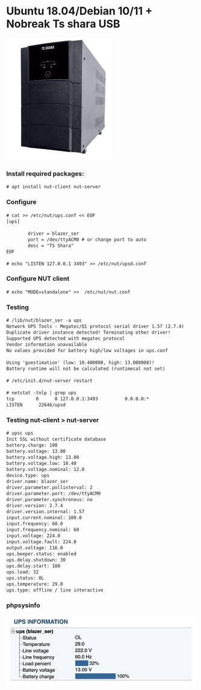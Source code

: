 # Ubuntu 18.04/Debian 10/11 + Nobreak Ts shara USB
![tsshara](https://github.com/joandson19/Monitorar-Nobreak-TSSHARA/blob/master/ts-shara-ups-2200.jpg?raw=true)


### Install required packages:
```
# apt install nut-client nut-server
```

### Configure
```
# cat >> /etc/nut/ups.conf << EOF
[ups]

        driver = blazer_ser
        port = /dev/ttyACM0 # or change port to auto
        desc = "TS Shara"
EOF

# echo "LISTEN 127.0.0.1 3493" >> /etc/nut/upsd.conf
```

### Configure NUT client
```
# echo "MODE=standalone" >>  /etc/nut/nut.conf
```

### Testing
```
# /lib/nut/blazer_ser -a ups
Network UPS Tools - Megatec/Q1 protocol serial driver 1.57 (2.7.4)
Duplicate driver instance detected! Terminating other driver!
Supported UPS detected with megatec protocol
Vendor information unavailable
No values provided for battery high/low voltages in ups.conf

Using 'guestimation' (low: 10.400000, high: 13.000000)!
Battery runtime will not be calculated (runtimecal not set)

# /etc/init.d/nut-server restart

# netstat -tnlp | grep ups
tcp        0      0 127.0.0.1:3493          0.0.0.0:*               LISTEN      22646/upsd
```

### Testing nut-client > nut-server
```
# upsc ups
Init SSL without certificate database
battery.charge: 100
battery.voltage: 13.00
battery.voltage.high: 13.00
battery.voltage.low: 10.40
battery.voltage.nominal: 12.0
device.type: ups
driver.name: blazer_ser
driver.parameter.pollinterval: 2
driver.parameter.port: /dev/ttyACM0
driver.parameter.synchronous: no
driver.version: 2.7.4
driver.version.internal: 1.57
input.current.nominal: 100.0
input.frequency: 60.0
input.frequency.nominal: 60
input.voltage: 224.0
input.voltage.fault: 224.0
output.voltage: 116.0
ups.beeper.status: enabled
ups.delay.shutdown: 30
ups.delay.start: 180
ups.load: 32
ups.status: OL
ups.temperature: 29.0
ups.type: offline / line interactive
```

### phpsysinfo
![ups](https://github.com/joandson19/Monitorar-Nobreak-TSSHARA/blob/master/ups.png?raw=true)
